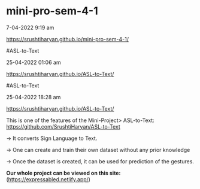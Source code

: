 # mini-pro-sem-4-1
7-04-2022 9:19 am

https://srushtiharyan.github.io/mini-pro-sem-4-1/

#ASL-to-Text

25-04-2022 01:06 am

https://srushtiharyan.github.io/ASL-to-Text/


#ASL-to-Text

25-04-2022 18:28 am

https://srushtiharyan.github.io/ASL-to-Text/

This is one of the features of the Mini-Project> ASL-to-Text:
https://github.com/SrushtiHaryan/ASL-to-Text


-> It converts Sign Language to Text.

-> One can create and train their own dataset without any prior knowledge

-> Once the dataset is created, it can be used for prediction of the gestures.

**Our whole project can be viewed on this site:**
(https://expressabled.netlify.app/)
